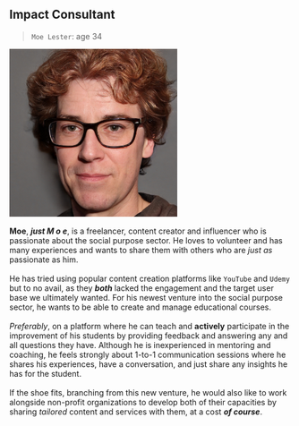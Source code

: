 ## Impact Consultant
> `Moe Lester`: age 34


<img src="./images/image2.png" width="300" style="margin-right: 1rem;" />

**Moe**, **_just M o e_**, is a freelancer, content creator and influencer who is passionate about the social purpose sector. He loves to volunteer and has many experiences and wants to share them with others who are *just as* passionate as him. <br>   
He has tried using popular content creation platforms like `YouTube` and `Udemy` but to no avail, as they **_both_** lacked the engagement and the target user base we ultimately wanted. For his newest venture into the social purpose sector, he wants to be able to create and manage educational courses. <br>  
*Preferably*, on a platform where he can teach and **actively** participate in the improvement of his students by providing feedback and answering any and all questions they have. Although he is inexperienced in mentoring and coaching, he feels strongly about 1-to-1 communication sessions where he shares his experiences, have a conversation, and just share any insights he has for the student. <br>  
If the shoe fits, branching from this new venture, he would also like to work alongside non-profit organizations to develop both of their capacities by sharing *tailored* content and services with them, at a cost **_of course_**.
